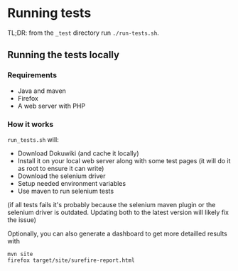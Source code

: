 Running tests
=============

TL;DR: from the `_test` directory run `./run-tests.sh`.

Running the tests locally
-------------------------

### Requirements

* Java and maven
* Firefox
* A web server with PHP

### How it works

`run_tests.sh` will:

* Download Dokuwiki (and cache it locally)
* Install it on your local web server along with some test pages
  (it will do it as root to ensure it can write)
* Download the selenium driver
* Setup needed environment variables
* Use maven to run selenium tests


(if all tests fails it's probably because the selenium maven plugin or the
selenium driver is outdated. Updating both to the latest version will likely
fix the issue)


Optionally, you can also generate a dashboard to get more detailled results with

    mvn site
    firefox target/site/surefire-report.html
